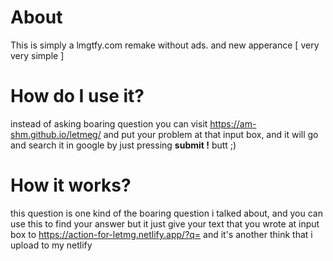# About
This is simply a lmgtfy.com remake without ads. 
and new apperance [ very very simple ]

# How do I use it?
instead of asking boaring question you can visit https://am-shm.github.io/letmeg/ and put your problem at that input box, and it will go and search it in google by just pressing <b>submit !</b> butt ;)

# How it works?
this question is one kind of the boaring question i talked about, and you can use this to find your answer
but it just give your text that you wrote at input box to https://action-for-letmg.netlify.app/?q= 
and it's another think that i upload to my netlify
